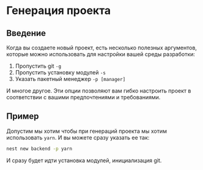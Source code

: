 # Генерация проекта

## Введение

Когда вы создаете новый проект, есть несколько полезных аргументов, которые можно использовать для настройки вашей среды разработки:

1. Пропустить git `-g`
2. Пропустить установку модулей `-s`
3. Указать пакетный менеджер `-p [manager]`

И многое другое.
Эти опции позволяют вам гибко настроить проект в соответствии с вашими предпочтениями и требованиями.

## Пример

Допустим мы хотим чтобы при генераций проекта мы хотим использовать `yarn`. И вы можете сразу указать ее так:

```bash
nest new backend -p yarn
```

И сразу будет идти установка модулей, инициализация git.
